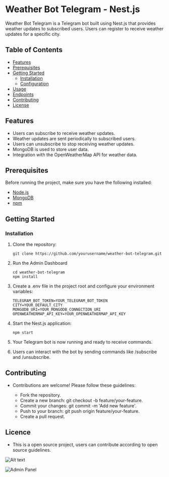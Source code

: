 # Weather Bot Telegram - Nest.js

Weather Bot Telegram is a Telegram bot built using Nest.js that provides weather updates to subscribed users. Users can register to receive weather updates for a specific city.

## Table of Contents
- [Features](#features)
- [Prerequisites](#prerequisites)
- [Getting Started](#getting-started)
  - [Installation](#installation)
  - [Configuration](#configuration)
- [Usage](#usage)
- [Endpoints](#endpoints)
- [Contributing](#contributing)
- [License](#license)

## Features

- Users can subscribe to receive weather updates.
- Weather updates are sent periodically to subscribed users.
- Users can unsubscribe to stop receiving weather updates.
- MongoDB is used to store user data.
- Integration with the OpenWeatherMap API for weather data.

## Prerequisites

Before running the project, make sure you have the following installed:

- [Node.js](https://nodejs.org/)
- [MongoDB](https://www.mongodb.com/)
- [npm](https://www.npmjs.com/)

## Getting Started

### Installation

1. Clone the repository:

   ```shell
   git clone https://github.com/yourusername/weather-bot-telegram.git
   ```
2. Run the Admin Dashboard
    ```
   cd weather-bot-telegram
   npm install
   ```
3. Create a .env file in the project root and configure your environment variables:
    ```
    TELEGRAM_BOT_TOKEN=YOUR_TELEGRAM_BOT_TOKEN
    CITY=YOUR_DEFAULT_CITY
    MONGODB_URI=YOUR_MONGODB_CONNECTION_URI
    OPENWEATHERMAP_API_KEY=YOUR_OPENWEATHERMAP_API_KEY
    ```
    
4. Start the Nest.js application:
    ```
    npm start
    ```
5. Your Telegram bot is now running and ready to receive commands.

6. Users can interact with the bot by sending commands like /subscribe and /unsubscribe.


## Contributing
- Contributions are welcome! Please follow these guidelines:

    - Fork the repository.
    - Create a new branch: git checkout -b feature/your-feature.
    - Commit your changes: git commit -m 'Add new feature'.
    - Push to your branch: git push origin feature/your-feature.
    - Create a pull request.
    
## Licence
- This is a open source project, users can contribute according to open source guidelines.

![Alt text](Bot.png)

<img src="./Bot.png" alt="Admin Panel" title="Admin Panel">